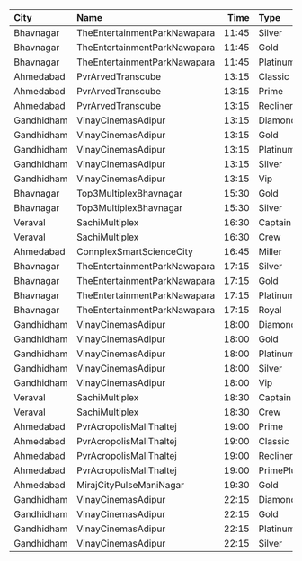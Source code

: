 | City       | Name                         |  Time | Type      | Price | Capacity | Booked |
| :--------- | :--------------------------- | ----: | :-------- | ----: | -------: | -----: |
| Bhavnagar  | TheEntertainmentParkNawapara | 11:45 | Silver    |  100₹ |       22 |      0 |
| Bhavnagar  | TheEntertainmentParkNawapara | 11:45 | Gold      |  100₹ |      142 |      0 |
| Bhavnagar  | TheEntertainmentParkNawapara | 11:45 | Platinum  |  120₹ |       29 |      0 |
| Ahmedabad  | PvrArvedTranscube            | 13:15 | Classic   |  130₹ |       36 |      0 |
| Ahmedabad  | PvrArvedTranscube            | 13:15 | Prime     |  130₹ |      119 |     15 |
| Ahmedabad  | PvrArvedTranscube            | 13:15 | Recliner  |  260₹ |        5 |      0 |
| Gandhidham | VinayCinemasAdipur           | 13:15 | Diamond   |   99₹ |       35 |      0 |
| Gandhidham | VinayCinemasAdipur           | 13:15 | Gold      |   79₹ |       42 |      0 |
| Gandhidham | VinayCinemasAdipur           | 13:15 | Platinum  |   99₹ |       23 |      0 |
| Gandhidham | VinayCinemasAdipur           | 13:15 | Silver    |   79₹ |       42 |      0 |
| Gandhidham | VinayCinemasAdipur           | 13:15 | Vip       |  199₹ |        8 |      0 |
| Bhavnagar  | Top3MultiplexBhavnagar       | 15:30 | Gold      |   60₹ |      100 |      0 |
| Bhavnagar  | Top3MultiplexBhavnagar       | 15:30 | Silver    |   60₹ |      100 |      0 |
| Veraval    | SachiMultiplex               | 16:30 | Captain   |  100₹ |       68 |      8 |
| Veraval    | SachiMultiplex               | 16:30 | Crew      |  100₹ |       60 |     12 |
| Ahmedabad  | ConnplexSmartScienceCity     | 16:45 | Miller    |  150₹ |      100 |      0 |
| Bhavnagar  | TheEntertainmentParkNawapara | 17:15 | Silver    |  100₹ |       42 |      0 |
| Bhavnagar  | TheEntertainmentParkNawapara | 17:15 | Gold      |  120₹ |       63 |      0 |
| Bhavnagar  | TheEntertainmentParkNawapara | 17:15 | Platinum  |  150₹ |       90 |      0 |
| Bhavnagar  | TheEntertainmentParkNawapara | 17:15 | Royal     |  250₹ |       64 |      0 |
| Gandhidham | VinayCinemasAdipur           | 18:00 | Diamond   |   99₹ |       35 |      0 |
| Gandhidham | VinayCinemasAdipur           | 18:00 | Gold      |   79₹ |       42 |      0 |
| Gandhidham | VinayCinemasAdipur           | 18:00 | Platinum  |   99₹ |       23 |      0 |
| Gandhidham | VinayCinemasAdipur           | 18:00 | Silver    |   79₹ |       42 |      0 |
| Gandhidham | VinayCinemasAdipur           | 18:00 | Vip       |  199₹ |        8 |      0 |
| Veraval    | SachiMultiplex               | 18:30 | Captain   |  100₹ |       68 |      8 |
| Veraval    | SachiMultiplex               | 18:30 | Crew      |  100₹ |       60 |     12 |
| Ahmedabad  | PvrAcropolisMallThaltej      | 19:00 | Prime     |  150₹ |       98 |     14 |
| Ahmedabad  | PvrAcropolisMallThaltej      | 19:00 | Classic   |  150₹ |       42 |      0 |
| Ahmedabad  | PvrAcropolisMallThaltej      | 19:00 | Recliner  |  425₹ |       10 |      0 |
| Ahmedabad  | PvrAcropolisMallThaltej      | 19:00 | PrimePlus |  175₹ |       14 |      0 |
| Ahmedabad  | MirajCityPulseManiNagar      | 19:30 | Gold      |  170₹ |       24 |      1 |
| Gandhidham | VinayCinemasAdipur           | 22:15 | Diamond   |   99₹ |      100 |      0 |
| Gandhidham | VinayCinemasAdipur           | 22:15 | Gold      |   79₹ |       77 |      0 |
| Gandhidham | VinayCinemasAdipur           | 22:15 | Platinum  |   99₹ |       35 |      0 |
| Gandhidham | VinayCinemasAdipur           | 22:15 | Silver    |   79₹ |       41 |      0 |
